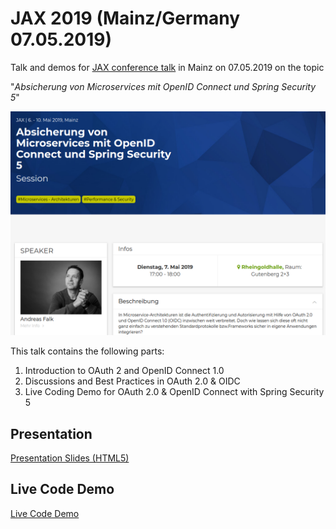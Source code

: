 # JAX 2019 (Mainz/Germany 07.05.2019)

Talk and demos for [JAX conference talk](https://jax.de/microservices/absicherung-von-microservices-mit-openid-connect-und-spring-security-5/) in Mainz on 07.05.2019 on the topic

"_Absicherung von Microservices mit OpenID Connect und Spring Security 5_"

![JAX Session 2019](images/jax_session_info.png)

This talk contains the following parts:

1. Introduction to OAuth 2 and OpenID Connect 1.0
2. Discussions and Best Practices in OAuth 2.0 & OIDC
3. Live Coding Demo for OAuth 2.0 & OpenID Connect with Spring Security 5

## Presentation

[Presentation Slides (HTML5)](https://andifalk.github.io/jax-2019-openid-connect-spring-security/index.html)

## Live Code Demo

[Live Code Demo](live-demos)
